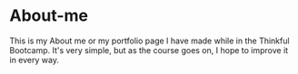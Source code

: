 # About-me
This is my About me or my portfolio page I have made while in the Thinkful Bootcamp.
It's very simple, but as the course goes on, I hope to improve it in every way.
